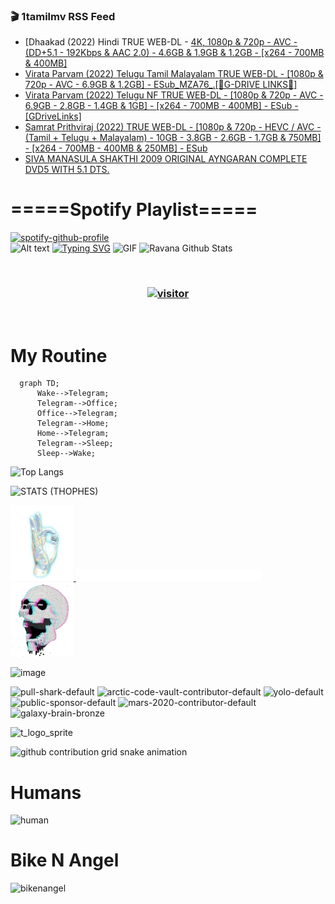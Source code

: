 ### 🎬 1tamilmv RSS Feed

<!-- BLOG-POST-LIST:START -->
- [Dhaakad &lpar;2022&rpar; Hindi TRUE WEB-DL - [4K, 1080p &amp; 720p - AVC - &lpar;DD+5.1 - 192Kbps &amp; AAC 2.0&rpar; - 4.6GB &amp; 1.9GB &amp; 1.2GB - [x264 - 700MB &amp; 400MB]](https://www.1tamilmv.space/index.php?/forums/topic/164789-dhaakad-2022-hindi-true-web-dl-4k-1080p-720p-avc-dd51-192kbps-aac-20-46gb-19gb-12gb-x264-700mb-400mb/&do=findComment&comment=329469)
- [Virata Parvam &lpar;2022&rpar; Telugu Tamil Malayalam TRUE WEB-DL - [1080p &amp; 720p - AVC - 6.9GB &amp; 1.2GB] - ESub_MZA76_.[🔰G-DRIVE LINKS🔰]](https://www.1tamilmv.space/index.php?/forums/topic/164806-virata-parvam-2022-telugu-tamil-malayalam-true-web-dl-1080p-720p-avc-69gb-12gb-esub_mza76_%F0%9F%94%B0g-drive-links%F0%9F%94%B0/&do=findComment&comment=329468)
- [Virata Parvam &lpar;2022&rpar; Telugu NF TRUE WEB-DL - [1080p &amp; 720p - AVC - 6.9GB - 2.8GB - 1.4GB &amp; 1GB] - [x264 - 700MB - 400MB] - ESub - [GDriveLinks]](https://www.1tamilmv.space/index.php?/forums/topic/164809-virata-parvam-2022-telugu-nf-true-web-dl-1080p-720p-avc-69gb-28gb-14gb-1gb-x264-700mb-400mb-esub-gdrivelinks/&do=findComment&comment=329467)
- [Samrat Prithviraj &lpar;2022&rpar; TRUE WEB-DL - [1080p &amp; 720p - HEVC / AVC - &lpar;Tamil + Telugu + Malayalam&rpar; - 10GB - 3.8GB - 2.6GB - 1.7GB &amp; 750MB] - [x264 - 700MB - 400MB &amp; 250MB] - ESub](https://www.1tamilmv.space/index.php?/forums/topic/164785-samrat-prithviraj-2022-true-web-dl-1080p-720p-hevc-avc-tamil-telugu-malayalam-10gb-38gb-26gb-17gb-750mb-x264-700mb-400mb-250mb-esub/&do=findComment&comment=329466)
- [SIVA MANASULA SHAKTHI 2009 ORIGINAL AYNGARAN COMPLETE DVD5 WITH 5.1 DTS.](https://www.1tamilmv.space/index.php?/forums/topic/164811-siva-manasula-shakthi-2009-original-ayngaran-complete-dvd5-with-51-dts/&do=findComment&comment=329465)
<!-- BLOG-POST-LIST:END -->

# =====Spotify Playlist=====
[![spotify-github-profile](https://spotify-github-profile.vercel.app/api/view?uid=31rfzgmuvvewegdlxvlev4ynz4vu&cover_image=true&theme=default&bar_color=53b14f&bar_color_cover=true)](https://ravana69.github.io/rss)
</br>
![Alt text](https://spotify-recently-played-readme.vercel.app/api?user=31rfzgmuvvewegdlxvlev4ynz4vu)
[![Typing SVG](https://readme-typing-svg.herokuapp.com?color=%2336BCF7&center=true&vCenter=true&multiline=true&height=81&lines=I+AM+RAVANA;CONTACT+ME+ON+TELEGRAM%3A+%40R4V4N4)](https://git.io/typing-svg)
<img align="centre" height="400px" width="490px" alt="GIF" src="https://github.com/ravana69/ravana69/blob/master/rvm.gif" />
![Ravana Github Stats](https://github-readme-stats.vercel.app/api?username=ravana69&&show_icons=true&theme=radical)

<br />
<h3 align="center"> <a href="https://t.me/r4v4n4"><img src="https://profile-counter.glitch.me/ravana69/count.svg" alt="visitor" width="600"></a> </h3>
</br>

<H1>My Routine</H1>

```mermaid
  graph TD;
      Wake-->Telegram;
      Telegram-->Office;
      Office-->Telegram;
      Telegram-->Home;
      Home-->Telegram;
      Telegram-->Sleep;
      Sleep-->Wake;
```
![Top Langs](https://github-readme-stats.vercel.app/api/top-langs/?username=ravana69&&show_icons=true&theme=radical)

![STATS (THOPHES)](https://github-profile-trophy.vercel.app/?username=ravana69&theme=gruvbox&margin-w=10&margin-h=15&column=8)
<br />
<p align="left">
    <a href="#">
        <img width="20%" src="./assets/images/hand.gif" alt="" />
    </a>
    <a href="#">
        <img width="59%" src="./assets/images/spacer.png" alt="" >
    </a>
    <a href="#">
        <img width="20%" src="./assets/images/skull.gif" alt="" />
    </a>
</p>


![image](https://user-images.githubusercontent.com/47528708/175298537-0623dc00-7b1a-4ec1-b5b1-71768763a234.png)

<img width="148" alt="pull-shark-default" src="https://user-images.githubusercontent.com/47528708/176419715-70981865-4dc6-489a-8a1a-06842db67b15.gif"> <img width="148" alt="arctic-code-vault-contributor-default" src="https://user-images.githubusercontent.com/47528708/175267501-e1fbbb8f-c2b2-4882-b865-2ac4debef26c.png"> <img width="148" alt="yolo-default" src="https://user-images.githubusercontent.com/47528708/175267654-281a1880-1129-4b7b-bf2f-de5dd2bc5afa.png"> <img width="148" alt="public-sponsor-default" src="https://user-images.githubusercontent.com/47528708/175268448-2e78cc75-fb25-4d76-bd22-7df520446b45.png"> <img width="148" alt="mars-2020-contributor-default" src="https://user-images.githubusercontent.com/47528708/175268475-de6d987a-3be9-4353-86a5-23b422559355.png"> <img width="148" alt="galaxy-brain-bronze" src="https://user-images.githubusercontent.com/47528708/176419717-e2fdca8b-0fdc-47dd-9511-a7ff52178a33.gif">

![t_logo_sprite](https://user-images.githubusercontent.com/47528708/175293007-21ff1792-1fca-4be3-bcae-12fdc3aa414f.svg)

![github contribution grid snake animation](https://raw.githubusercontent.com/ravana69/ravana69/output/github-contribution-grid-snake-dark.svg#gh-dark-mode-only)

# Humans
<img width="170" alt="human" src="https://user-images.githubusercontent.com/47528708/176413829-c142d478-1c96-4c3c-a2a4-2dd35374c335.gif">

# Bike N Angel
<img width="170" alt="bikenangel" src="https://user-images.githubusercontent.com/47528708/176616968-3a44f91e-8016-477c-9bb5-c4689a1adbee.gif">

